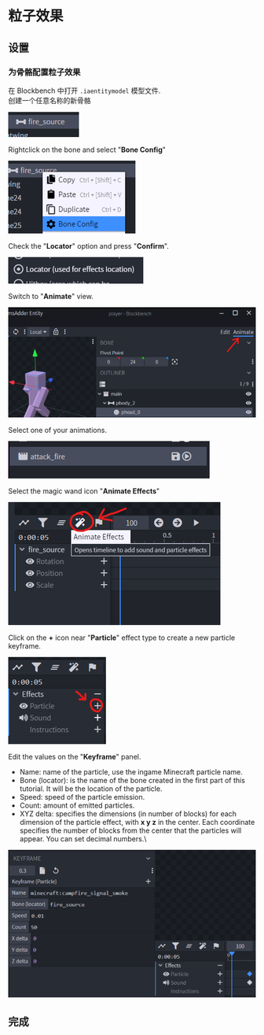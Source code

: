 # 粒子效果

## 设置

### 为骨骼配置粒子效果

在 Blockbench 中打开 `.iaentitymodel` 模型文件.\
创建一个任意名称的新骨骼

![](<../../../.gitbook/assets/image (78) (1) (1).png>)

Rightclick on the bone and select "**Bone Config**"

![](<../../../.gitbook/assets/image (68) (1).png>)

Check the "**Locator**" option and press "**Confirm**".

![](<../../../.gitbook/assets/image (67) (1) (1).png>)

Switch to "**Animate**" view.

![](<../../../.gitbook/assets/image (75) (1).png>)

Select one of your animations.

![](<../../../.gitbook/assets/image (92) (1) (1).png>)

Select the magic wand icon "**Animate Effects**"

![](<../../../.gitbook/assets/image (44) (1).png>)

Click on the **+** icon near "**Particle**" effect type to create a new particle keyframe.

![](<../../../.gitbook/assets/image (64) (1).png>)

Edit the values on the "**Keyframe**" panel.

* Name: name of the particle, use the ingame Minecraft particle name.
* Bone (locator): is the name of the bone created in the first part of this tutorial. It will be the location of the particle.
* Speed: speed of the particle emission.
* Count: amount of emitted particles.
* XYZ delta: specifies the dimensions (in number of blocks) for each dimension of the particle effect, with **x y z** in the center. Each coordinate specifies the number of blocks from the center that the particles will appear. You can set decimal numbers.\


![](<../../../.gitbook/assets/image (69) (1).png>)

## 完成
